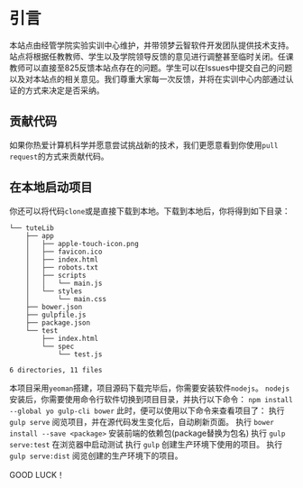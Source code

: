 # 引言
本站点由经管学院实验实训中心维护，并带领梦云智软件开发团队提供技术支持。站点将根据任教教师、学生以及学院领导反馈的意见进行调整甚至临时关闭。任课教师可以直接至825反馈本站点存在的问题。学生可以在Issues中提交自己的问题以及对本站点的相关意见。我们尊重大家每一次反馈，并将在实训中心内部通过认证的方式来决定是否采纳。

## 贡献代码
如果你热爱计算机科学并愿意尝试挑战新的技术，我们更愿意看到你使用`pull request`的方式来贡献代码。

## 在本地启动项目
你还可以将代码`clone`或是直接下载到本地。下载到本地后，你将得到如下目录：
```
└── tuteLib
    ├── app
    │   ├── apple-touch-icon.png
    │   ├── favicon.ico
    │   ├── index.html
    │   ├── robots.txt
    │   ├── scripts
    │   │   └── main.js
    │   └── styles
    │       └── main.css
    ├── bower.json
    ├── gulpfile.js
    ├── package.json
    └── test
        ├── index.html
        └── spec
            └── test.js

6 directories, 11 files
```
本项目采用`yeoman`搭建，项目源码下载完毕后，你需要安装软件`nodejs`。
`nodejs`安装后，你需要使用命令行软件切换到项目目录，并执行以下命令：
`npm install --global yo gulp-cli bower`
此时，便可以使用以下命令来查看项目了：
执行 `gulp serve` 阅览项目，并在源代码发生变化后，自动刷新页面。
执行 `bower install --save <package>` 安装前端的依赖包(package替换为包名)
执行 `gulp serve:test` 在浏览器中启动测试
执行 `gulp` 创建生产环境下使用的项目。
执行 `gulp serve:dist` 阅览创建的生产环境下的项目。

GOOD LUCK！

